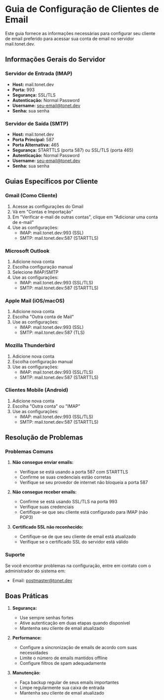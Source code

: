 # Guia de Configuração de Clientes de Email

Este guia fornece as informações necessárias para configurar seu cliente de email preferido para acessar sua conta de email no servidor mail.tonet.dev.

## Informações Gerais do Servidor

### Servidor de Entrada (IMAP)
- **Host:** mail.tonet.dev
- **Porta:** 993
- **Segurança:** SSL/TLS
- **Autenticação:** Normal Password
- **Username:** seu-email@tonet.dev
- **Senha:** sua senha

### Servidor de Saída (SMTP)
- **Host:** mail.tonet.dev
- **Porta Principal:** 587
- **Porta Alternativa:** 465
- **Segurança:** STARTTLS (porta 587) ou SSL/TLS (porta 465)
- **Autenticação:** Normal Password
- **Username:** seu-email@tonet.dev
- **Senha:** sua senha

## Guias Específicos por Cliente

### Gmail (Como Cliente)
1. Acesse as configurações do Gmail
2. Vá em "Contas e Importação"
3. Em "Verificar e-mail de outras contas", clique em "Adicionar uma conta de e-mail"
4. Use as configurações:
   - IMAP: mail.tonet.dev:993 (SSL)
   - SMTP: mail.tonet.dev:587 (STARTTLS)

### Microsoft Outlook
1. Adicione nova conta
2. Escolha configuração manual
3. Selecione IMAP/SMTP
4. Use as configurações:
   - IMAP: mail.tonet.dev:993 (SSL/TLS)
   - SMTP: mail.tonet.dev:587 (STARTTLS)

### Apple Mail (iOS/macOS)
1. Adicione nova conta
2. Escolha "Outra conta de Mail"
3. Use as configurações:
   - IMAP: mail.tonet.dev:993 (SSL)
   - SMTP: mail.tonet.dev:587 (TLS)

### Mozilla Thunderbird
1. Adicione nova conta
2. Escolha configuração manual
3. Use as configurações:
   - IMAP: mail.tonet.dev:993 (SSL/TLS)
   - SMTP: mail.tonet.dev:587 (STARTTLS)

### Clientes Mobile (Android)
1. Adicione nova conta
2. Escolha "Outra conta" ou "IMAP"
3. Use as configurações:
   - IMAP: mail.tonet.dev:993 (SSL/TLS)
   - SMTP: mail.tonet.dev:587 (STARTTLS)

## Resolução de Problemas

### Problemas Comuns

1. **Não consegue enviar emails:**
   - Verifique se está usando a porta 587 com STARTTLS
   - Confirme se suas credenciais estão corretas
   - Verifique se seu provedor de internet não bloqueia a porta 587

2. **Não consegue receber emails:**
   - Confirme se está usando SSL/TLS na porta 993
   - Verifique suas credenciais
   - Certifique-se que seu cliente está configurado para IMAP (não POP3)

3. **Certificado SSL não reconhecido:**
   - Certifique-se de que seu cliente de email está atualizado
   - Verifique se o certificado SSL do servidor está válido

### Suporte

Se você encontrar problemas na configuração, entre em contato com o administrador do sistema em:
- Email: postmaster@tonet.dev

## Boas Práticas

1. **Segurança:**
   - Use sempre senhas fortes
   - Ative autenticação em duas etapas quando disponível
   - Mantenha seu cliente de email atualizado

2. **Performance:**
   - Configure a sincronização de emails de acordo com suas necessidades
   - Limite o número de emails mantidos offline
   - Configure filtros de spam adequadamente

3. **Manutenção:**
   - Faça backup regular de seus emails importantes
   - Limpe regularmente sua caixa de entrada
   - Mantenha seu cliente de email atualizado 